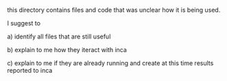 this directory contains files and code that was unclear how it is being used.

I suggest to 

a) identify all files that are still useful

b) explain to me how they iteract with inca

c) explain to me if they are already running and create at this time results reported to inca